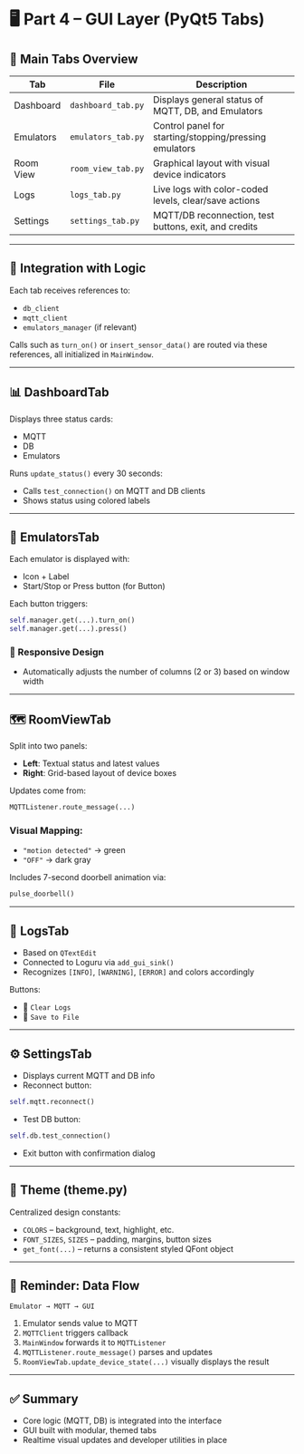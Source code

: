 # 🖥️ Part 4 – GUI Layer (PyQt5 Tabs)

## 📌 Main Tabs Overview

| Tab        | File              | Description                                               |
|------------|-------------------|-----------------------------------------------------------|
| Dashboard  | `dashboard_tab.py`| Displays general status of MQTT, DB, and Emulators       |
| Emulators  | `emulators_tab.py`| Control panel for starting/stopping/pressing emulators   |
| Room View  | `room_view_tab.py`| Graphical layout with visual device indicators            |
| Logs       | `logs_tab.py`     | Live logs with color-coded levels, clear/save actions     |
| Settings   | `settings_tab.py` | MQTT/DB reconnection, test buttons, exit, and credits     |

---

## 🧩 Integration with Logic

Each tab receives references to:
- `db_client`
- `mqtt_client`
- `emulators_manager` (if relevant)

Calls such as `turn_on()` or `insert_sensor_data()` are routed via these references, all initialized in `MainWindow`.

---

## 📊 DashboardTab

Displays three status cards:
- MQTT
- DB
- Emulators

Runs `update_status()` every 30 seconds:
- Calls `test_connection()` on MQTT and DB clients
- Shows status using colored labels

---

## 🧪 EmulatorsTab

Each emulator is displayed with:
- Icon + Label
- Start/Stop or Press button (for Button)

Each button triggers:
```python
self.manager.get(...).turn_on()
self.manager.get(...).press()
```

### 📐 Responsive Design
- Automatically adjusts the number of columns (2 or 3) based on window width

---

## 🗺️ RoomViewTab

Split into two panels:
- **Left**: Textual status and latest values
- **Right**: Grid-based layout of device boxes

Updates come from:
```python
MQTTListener.route_message(...)
```

### Visual Mapping:
- `"motion detected"` → green
- `"OFF"` → dark gray

Includes 7-second doorbell animation via:
```python
pulse_doorbell()
```

---

## 📜 LogsTab

- Based on `QTextEdit`
- Connected to Loguru via `add_gui_sink()`
- Recognizes `[INFO]`, `[WARNING]`, `[ERROR]` and colors accordingly

Buttons:
- 🧹 `Clear Logs`
- 💾 `Save to File`

---

## ⚙️ SettingsTab

- Displays current MQTT and DB info
- Reconnect button:
```python
self.mqtt.reconnect()
```
- Test DB button:
```python
self.db.test_connection()
```
- Exit button with confirmation dialog

---

## 🎨 Theme (theme.py)

Centralized design constants:
- `COLORS` – background, text, highlight, etc.
- `FONT_SIZES`, `SIZES` – padding, margins, button sizes
- `get_font(...)` – returns a consistent styled QFont object

---

## 🔄 Reminder: Data Flow

```text
Emulator → MQTT → GUI
```

1. Emulator sends value to MQTT
2. `MQTTClient` triggers callback
3. `MainWindow` forwards it to `MQTTListener`
4. `MQTTListener.route_message()` parses and updates
5. `RoomViewTab.update_device_state(...)` visually displays the result

---

## ✅ Summary

- Core logic (MQTT, DB) is integrated into the interface
- GUI built with modular, themed tabs
- Realtime visual updates and developer utilities in place